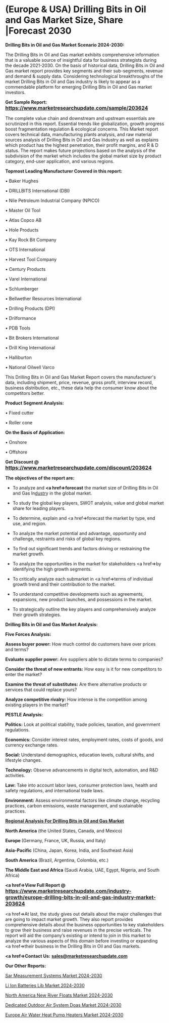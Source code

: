# (Europe & USA) Drilling Bits in Oil and Gas Market Size, Share |Forecast 2030

<strong>Drilling Bits in Oil and Gas Market Scenario 2024-2030:</strong>

The Drilling Bits in Oil and Gas market exhibits comprehensive information that is a valuable source of insightful data for business strategists during the decade 2021-2030. On the basis of historical data, Drilling Bits in Oil and Gas market report provides key segments and their sub-segments, revenue and demand &amp; supply data. Considering technological breakthroughs of the market Drilling Bits in Oil and Gas industry is likely to appear as a commendable platform for emerging Drilling Bits in Oil and Gas market investors.

<strong>Get Sample Report: <a href=https://www.marketresearchupdate.com/sample/203624><font size=3 color=#0000ff>https://www.marketresearchupdate.com/sample/203624</font></a></strong>

The complete value chain and downstream and upstream essentials are scrutinized in this report. Essential trends like globalization, growth progress boost fragmentation regulation &amp; ecological concerns. This Market report covers technical data, manufacturing plants analysis, and raw material sources analysis of Drilling Bits in Oil and Gas Industry as well as explains which product has the highest penetration, their profit margins, and R & D status. The report makes future projections based on the analysis of the subdivision of the market which includes the global market size by product category, end-user application, and various regions.

<strong>Topmost Leading Manufacturer Covered in this report:</strong>

• Baker Hughes

• DRILLBITS International (DBI)

• Nile Petroleum Industrial Company (NPICO)

• Master Oil Tool

• Atlas Copco AB

• Hole Products

• Kay Rock Bit Company

• OTS International

• Harvest Tool Company

• Century Products

• Varel International

• Schlumberger

• Bellwether Resources International

• Drilling Products (DPI)

• Drilformance

• PDB Tools

• Bit Brokers International

• Drill King International

• Halliburton

• National Oilwell Varco

This Drilling Bits in Oil and Gas Market Report covers the manufacturer's data, including shipment, price, revenue, gross profit, interview record, business distribution, etc., these data help the consumer know about the competitors better.

<strong>Product Segment Analysis: </strong>

• Fixed cutter

• Roller cone

<strong>On the Basis of Application:</strong>

• Onshore

• Offshore

<strong>Get Discount @ <a href=https://www.marketresearchupdate.com/discount/203624><font size=3 color=#0000ff>https://www.marketresearchupdate.com/discount/203624</font></a></strong>

<strong><b>The objectives of the report are:</b></strong>

- To analyze and <strong><a href=><strong>forecast</strong></a></strong> the market size of Drilling Bits in Oil and Gas In<a href=ASDF991299>dustr</a>y in the global market.

- To study the global key players, SWOT analysis, value and global market share for leading players.

- To determine, explain and <a href=>forecast</a> the market by type, end use, and region.

- To analyze the market potential and advantage, opportunity and challenge, restraints and risks of global key regions.

- To find out significant trends and factors driving or restraining the market growth.

- To analyze the opportunities in the market for stakeholders <a href=>by</a> identifying the high growth segments.

- To critically analyze each submarket in <a href=>terms</a> of individual growth trend and their contribution to the market.

- To understand competitive developments such as agreements, expansions, new product launches, and possessions in the market.

- To strategically outline the key players and comprehensively analyze their growth strategies.

<strong>Drilling Bits in Oil and Gas Market Analysis:</strong>

<strong>Five Forces Analysis:</strong>

<strong>Assess buyer power:</strong> How much control do customers have over prices and terms?

<strong>Evaluate supplier power:</strong> Are suppliers able to dictate terms to companies?

<strong>Consider the threat of new entrants:</strong> How easy is it for new competitors to enter the market?

<strong>Examine the threat of substitutes:</strong> Are there alternative products or services that could replace yours?

<strong>Analyze competitive rivalry:</strong> How intense is the competition among existing players in the market?

<strong>PESTLE Analysis:</strong>

<strong>Politics:</strong> Look at political stability, trade policies, taxation, and government regulations.

<strong>Economics:</strong> Consider interest rates, employment rates, costs of goods, and currency exchange rates.

<strong>Social:</strong> Understand demographics, education levels, cultural shifts, and lifestyle changes.

<strong>Technology:</strong> Observe advancements in digital tech, automation, and R&D activities.

<strong>Law:</strong> Take into account labor laws, consumer protection laws, health and safety regulations, and international trade laws.

<strong>Environment:</strong> Assess environmental factors like climate change, recycling practices, carbon emissions, waste management, and sustainable practices.

<strong><u><b>Regional Analysis For Drilling Bits in Oil and Gas Market</b></u></strong>

<strong><b>North America</b></strong> (the United States, Canada, and Mexico)

<strong><b>Europe </b></strong>(Germany, France, UK, Russia, and Italy)

<strong><b>Asia-Pacific</b></strong> (China, Japan, Korea, India, and Southeast Asia)

<strong><b>South America</b></strong> (Brazil, Argentina, Colombia, etc.)

<strong><b>The Middle East and Africa</b></strong> (Saudi Arabia, UAE, Egypt, Nigeria, and South Africa)

<strong><a href=>View Full Report</a> @ <a href=https://www.marketresearchupdate.com/industry-growth/europe-drilling-bits-in-oil-and-gas-industry-market-203624><font size=3 color=#0000ff>https://www.marketresearchupdate.com/industry-growth/europe-drilling-bits-in-oil-and-gas-industry-market-203624</font></a></strong>

<a href=>At last,</a> the study gives out details about the major challenges that are going to impact market growth. They also report provides comprehensive details about the business opportunities to key stakeholders to grow their business and raise revenues in the precise verticals. The report will aid the company’s existing or intend to join in this market to analyze the various aspects of this domain before investing or expanding <a href=>their</a> business in the Drilling Bits in Oil and Gas markets.

<strong><a href=>Contact Us:</a></strong>
<strong>sales@marketresearchupdate.com</strong>

<strong>Our Other Reports:</strong>

<a href=https://www.linkedin.com/pulse/sar-measurement-systems-market-trends-2023>Sar Measurement Systems Market 2024-2030</a>

<a href=https://www.linkedin.com/pulse/li-ion-batteries-lib-market-size-share-outlook-growth>Li Ion Batteries Lib Market 2024-2030</a>

<a href=https://www.linkedin.com/pulse/north-america-new-river-floats-market-current-business>North America New River Floats Market 2024-2030</a>

<a href=https://www.linkedin.com/pulse/dedicated-outdoor-air-system-doas-market-bsftf/>Dedicated Outdoor Air System Doas Market 2024-2030</a>

<a href=https://www.linkedin.com/pulse/europe-air-water-heat-pump-heaters-market-research-gifbf/>Europe Air Water Heat Pump Heaters Market 2024-2030</a>


